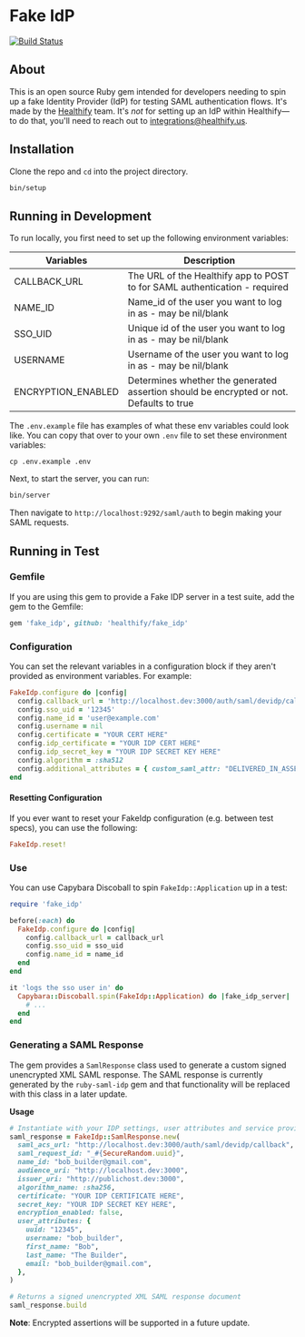 # Fake IdP

[![Build Status](https://travis-ci.com/healthify/fake_idp.svg?branch=master)](https://travis-ci.com/healthify/fake_idp)

## About

This is an open source Ruby gem intended for developers needing to spin up a fake Identity Provider (IdP) for testing SAML authentication flows. It's made by the [Healthify](http://healthify.us) team. It's _not_ for setting up an IdP within Healthify—to do that, you'll need to reach out to integrations@healthify.us.

## Installation

Clone the repo and `cd` into the project directory.

```sh
bin/setup
```

## Running in Development

To run locally, you first need to set up the following environment variables:

|Variables|Description|
|---|---|
|CALLBACK_URL|The URL of the Healthify app to POST to for SAML authentication - required|
|NAME_ID|Name_id of the user you want to log in as - may be nil/blank|
|SSO_UID|Unique id of the user you want to log in as - may be nil/blank|
|USERNAME|Username of the user you want to log in as - may be nil/blank|
|ENCRYPTION_ENABLED|Determines whether the generated assertion should be encrypted or not. Defaults to true|

The `.env.example` file has examples of what these env variables could look like.
You can copy that over to your own `.env` file to set these environment variables:

    cp .env.example .env

Next, to start the server, you can run:

```sh
bin/server
```

Then navigate to `http://localhost:9292/saml/auth` to begin making your SAML requests.

## Running in Test

### Gemfile

If you are using this gem to provide a Fake IDP server in a test suite, add the gem to the Gemfile:

```ruby
gem 'fake_idp', github: 'healthify/fake_idp'
```

### Configuration

You can set the relevant variables in a configuration block if they aren't provided as environment variables. For example:

```ruby
FakeIdp.configure do |config|
  config.callback_url = 'http://localhost.dev:3000/auth/saml/devidp/callback'
  config.sso_uid = '12345'
  config.name_id = 'user@example.com'
  config.username = nil
  config.certificate = "YOUR CERT HERE"
  config.idp_certificate = "YOUR IDP CERT HERE"
  config.idp_secret_key = "YOUR IDP SECRET KEY HERE"
  config.algorithm = :sha512
  config.additional_attributes = { custom_saml_attr: "DELIVERED_IN_ASSERTION" }
end
```

#### Resetting Configuration

If you ever want to reset your FakeIdp configuration (e.g. between test specs), you can use the following:

```ruby
FakeIdp.reset!
```

### Use

You can use Capybara Discoball to spin `FakeIdp::Application` up in a test:

```ruby
require 'fake_idp'

before(:each) do
  FakeIdp.configure do |config|
    config.callback_url = callback_url
    config.sso_uid = sso_uid
    config.name_id = name_id
  end
end

it 'logs the sso user in' do
  Capybara::Discoball.spin(FakeIdp::Application) do |fake_idp_server|
    # ...
  end
end
```

### Generating a SAML Response

The gem provides a `SamlResponse` class used to generate a custom signed unencrypted XML SAML response. The SAML response is currently generated by the `ruby-saml-idp` gem and that functionality will be replaced with this class in a later update.

**Usage**

```ruby
# Instantiate with your IDP settings, user attributes and service provider details
saml_response = FakeIdp::SamlResponse.new(
  saml_acs_url: "http://localhost.dev:3000/auth/saml/devidp/callback",
  saml_request_id: "_#{SecureRandom.uuid}",
  name_id: "bob_builder@gmail.com",
  audience_uri: "http://localhost.dev:3000",
  issuer_uri: "http://publichost.dev:3000",
  algorithm_name: :sha256,
  certificate: "YOUR IDP CERTIFICATE HERE",
  secret_key: "YOUR IDP SECRET KEY HERE",
  encryption_enabled: false,
  user_attributes: {
    uuid: "12345",
    username: "bob_builder",
    first_name: "Bob",
    last_name: "The Builder",
    email: "bob_builder@gmail.com",
  },
)

# Returns a signed unencrypted XML SAML response document
saml_response.build
```

**Note**: Encrypted assertions will be supported in a future update.